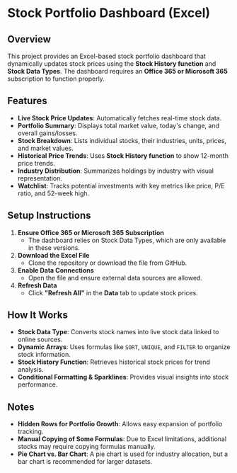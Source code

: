# Stock Portfolio Dashboard (Excel)

## Overview
This project provides an Excel-based stock portfolio dashboard that dynamically updates stock prices using the **Stock History function** and **Stock Data Types**. The dashboard requires an **Office 365 or Microsoft 365** subscription to function properly.

## Features
- **Live Stock Price Updates**: Automatically fetches real-time stock data.
- **Portfolio Summary**: Displays total market value, today's change, and overall gains/losses.
- **Stock Breakdown**: Lists individual stocks, their industries, units, prices, and market values.
- **Historical Price Trends**: Uses **Stock History function** to show 12-month price trends.
- **Industry Distribution**: Summarizes holdings by industry with visual representation.
- **Watchlist**: Tracks potential investments with key metrics like price, P/E ratio, and 52-week high.

## Setup Instructions
1. **Ensure Office 365 or Microsoft 365 Subscription**
   - The dashboard relies on Stock Data Types, which are only available in these versions.
2. **Download the Excel File**
   - Clone the repository or download the file from GitHub.
3. **Enable Data Connections**
   - Open the file and ensure external data sources are allowed.
4. **Refresh Data**
   - Click **"Refresh All"** in the **Data** tab to update stock prices.

## How It Works
- **Stock Data Type**: Converts stock names into live stock data linked to online sources.
- **Dynamic Arrays**: Uses formulas like `SORT`, `UNIQUE`, and `FILTER` to organize stock information.
- **Stock History Function**: Retrieves historical stock prices for trend analysis.
- **Conditional Formatting & Sparklines**: Provides visual insights into stock performance.

## Notes
- **Hidden Rows for Portfolio Growth**: Allows easy expansion of portfolio tracking.
- **Manual Copying of Some Formulas**: Due to Excel limitations, additional stocks may require copying formulas manually.
- **Pie Chart vs. Bar Chart**: A pie chart is used for industry allocation, but a bar chart is recommended for larger datasets.																																																																			
